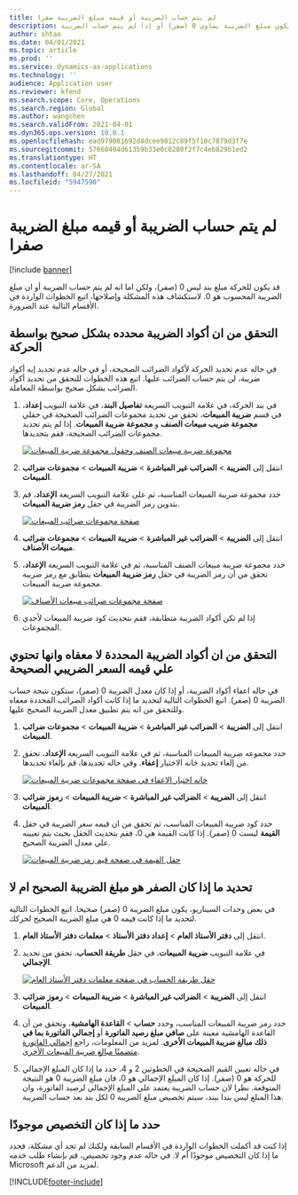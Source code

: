 ```yaml
---
title: لم يتم حساب الضريبة أو قيمه مبلغ الضريبة صفرا
description: يوفر هذا الموضوع معلومات استكشاف الأخطاء وإصلاحها التي يمكن ان تساعد عندما يكون مبلغ الضريبة يساوي 0 (صفر) أو إذا لم يتم حساب الضريبة.
author: shtao
ms.date: 04/01/2021
ms.topic: article
ms.prod: ''
ms.service: dynamics-ax-applications
ms.technology: ''
audience: Application user
ms.reviewer: kfend
ms.search.scope: Core, Operations
ms.search.region: Global
ms.author: wangchen
ms.search.validFrom: 2021-04-01
ms.dyn365.ops.version: 10.0.1
ms.openlocfilehash: ead979081692d4dcee9812c89f5f10c7879d3f7e
ms.sourcegitcommit: 57668404d61359b33e0c0280f2f7c4eb829b1ed2
ms.translationtype: HT
ms.contentlocale: ar-SA
ms.lasthandoff: 04/27/2021
ms.locfileid: "5947590"
---
```

# <a name="tax-isnt-calculated-or-the-tax-amount-is-zero"></a>لم يتم حساب الضريبة أو قيمه مبلغ الضريبة صفرا

[!include [banner](../includes/banner.md)]

قد يكون للحركة مبلغ بند ليس 0 (صفر)، ولكن اما انه لم يتم حساب الضريبة أو ان مبلغ الضريبة المحسوب هو 0. لاستكشاف هذه المشكلة وإصلاحها، اتبع الخطوات الواردة في الأقسام التالية عند الضرورة.

## <a name="verify-that-tax-codes-are-correctly-selected-by-the-transaction"></a>التحقق من ان أكواد الضريبة محدده بشكل صحيح بواسطة الحركة

في حاله عدم تحديد الحركة لأكواد الضرائب الصحيحة، أو في حاله عدم تحديد إيه أكواد ضريبة، لن يتم حساب الضرائب عليها. اتبع هذه الخطوات للتحقق من تحديد أكواد الضرائب بشكل صحيح بواسطة المعاملة. 

1. في بند الحركة، في علامة التبويب السريعة **تفاصيل البند**، في علامة التبويب **إعداد**، في قسم **ضريبة المبيعات**، تحقق من تحديد مجموعات الضرائب الصحيحة في حقلي **مجموعة ضريب مبيعات الصنف** و **مجموعة ضريبة المبيعات**. إذا لم يتم تحديد مجموعات الضرائب الصحيحة، فقم بتحديدها.

    [![مجموعة ضريبة مبيعات الصنف وحقول مجموعة ضريبة المبيعات](./media/tax-not-calculated-tax-amount-zero-Picture1.png)](./media/tax-not-calculated-tax-amount-zero-Picture1.png)

2. انتقل إلى **الضريبة** \> **الضرائب غير المباشرة** \> **ضريبة المبيعات** \> **مجموعات ضرائب المبيعات**.
3. حدد مجموعة ضريبة المبيعات المناسبة، ثم على علامة التبويب السريعة **الإعداد**، قم بتدوين رمز الضريبة في حقل **رمز ضريبة المبيعات**.

    [![صفحة مجموعات ضرائب المبيعات](./media/tax-not-calculated-tax-amount-zero-Picture2.png)](./media/tax-not-calculated-tax-amount-zero-Picture2.png)

4. انتقل إلى **الضريبة** \> **الضرائب غير المباشرة** \> **ضريبة المبيعات** \> **مجموعات ضرائب مبيعات الأصناف**.
5. حدد مجموعة ضريبة مبيعات الصنف المناسبة، ثم في علامة التبويب السريعة **الإعداد**، تحقق من أن رمز الضريبة في حقل **رمز ضريبة المبيعات** يتطابق مع رمز ضريبة مجموعة ضريبة المبيعات.

    [![صفحة مجموعات ضرائب مبيعات الأصناف](./media/tax-not-calculated-tax-amount-zero-Picture3.png)](./media/tax-not-calculated-tax-amount-zero-Picture3.png)

6. إذا لم تكن أكواد الضريبة متطابقة، فقم بتحديث كود ضريبة المبيعات لأحدي المجموعات.

## <a name="verify-that-the-selected-tax-codes-arent-exempt-and-that-they-have-the-correct-tax-rate-value"></a>التحقق من ان أكواد الضريبة المحددة لا معفاه وانها تحتوي علي قيمه السعر الضريبي الصحيحة

في حاله اعفاء أكواد الضريبة، أو إذا كان معدل الضريبة 0 (صفر)، ستكون نتيجة حساب الضريبة 0 (صفر). اتبع الخطوات التالية لتحديد ما إذا كانت أكواد الضرائب المحددة معفاه وللتحقق من انه يتم تطبيق معدل الضريبة الصحيح عليها.

1. انتقل إلى **الضريبة** \> **الضرائب غير المباشرة** \> **ضريبة المبيعات** \> **مجموعات ضرائب المبيعات**.
2. حدد مجموعه ضريبة المبيعات المناسبة، ثم في علامة التبويب السريعة **الإعداد**، تحقق من إلغاء تحديد خانه الاختيار **إعفاء**. وفي حاله تحديدها، قم بإلغاء تحديدها.

    [![خانه اختيار الاعفاء في صفحة مجموعات ضريبة المبيعات](./media/tax-not-calculated-tax-amount-zero-Picture4.png)](./media/tax-not-calculated-tax-amount-zero-Picture4.png)

3. انتقل إلى **الضريبة** \> **الضرائب غير المباشرة** \> **ضريبة المبيعات** \> **رموز ضرائب المبيعات**.
4. حدد كود ضريبة المبيعات المناسب، ثم تحقق من ان قيمه سعر الضريبة في حقل **القيمة** ليست 0 (صفر). إذا كانت القيمة هي 0، فقم بتحديث الحقل بحيث يتم تعيينه علي معدل الضريبة الصحيح.

    [![حقل القيمة في صفحة قيم رمز ضريبة المبيعات](./media/tax-not-calculated-tax-amount-zero-Picture5.png)](./media/tax-not-calculated-tax-amount-zero-Picture5.png)

## <a name="determine-whether-zero-is-the-correct-tax-amount"></a>تحديد ما إذا كان الصفر هو مبلغ الضريبة الصحيح ام لا

في بعض وحدات السيناريو، يكون مبلغ الضريبة 0 (صفر) صحيحا. اتبع الخطوات التالية لتحديد ما إذا كانت قيمه 0 هي مبلغ الضريبة الصحيح لحركك.

1. انتقل إلى **دفتر الأستاذ العام** \> **إعداد دفتر الأستاذ** \> **معلمات دفتر الأستاذ العام**.
2. في علامة التبويب **ضريبة المبيعات**، في حقل **طريقة الحساب**، تحقق من تحديد **الإجمالي**.

    [![حقل طريقة الحساب في صفحة معلمات دفتر الأستاذ العام](./media/tax-not-calculated-tax-amount-zero-Picture6.png)](./media/tax-not-calculated-tax-amount-zero-Picture6.png)

3. انتقل إلى **الضريبة** \> **الضرائب غير المباشرة** \> **ضريبة المبيعات** \> **رموز ضرائب المبيعات**.
4. حدد رمز ضريبة المبيعات المناسب، وحدد **حساب** \> **القاعدة الهامشية**، وتحقق من أن القاعدة الهامشية معينة على **صافي مبلغ رصيد الفاتورة** أو **إجمالي الفاتورة بما في ذلك مبالغ ضريبة المبيعات الأخرى**. لمزيد من المعلومات، راجع [إجمالي الفاتورة متضمنًا مبالغ ضريبة المبيعات الأخرى‬](marginal-base-field.md#invoice-total-incl-other-sales-tax-amounts).
5. في حاله تعيين القيم الصحيحة في الخطوتين 2 و 4، حدد ما إذا كان المبلغ الإجمالي للحركة هو 0 (صفر). إذا كان المبلغ الإجمالي هو 0، فان مبلغ الضريبة 0 هو النتيجة المتوقعة. نظرا لان حساب الضريبة يعتمد علي المبلغ الإجمالي لرصيد الفاتورة، وان هذا المبلغ ليس بندا ببند، سيتم تخصيص مبلغ الضريبة 0 لكل بند بعد حساب الضريبة.

## <a name="determine-whether-customization-exists"></a>حدد ما إذا كان التخصيص موجودًا

إذا كنت قد أكملت الخطوات الواردة في الأقسام السابقة ولكنك لم تجد أي مشكلة، فحدد ما إذا كان التخصيص موجودًا أم لا. في حاله عدم وجود تخصيص، قم بإنشاء طلب خدمه Microsoft لمزيد من الدعم.

[!INCLUDE[footer-include](../../includes/footer-banner.md)]
